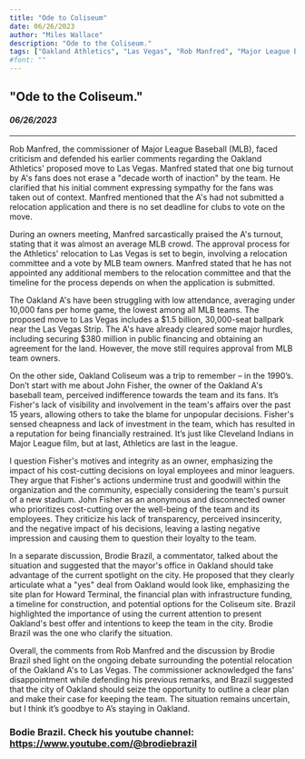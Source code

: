 ```yaml
---
title: "Ode to Coliseum"
date: 06/26/2023
author: "Miles Wallace"
description: "Ode to the Coliseum."
tags: ["Oakland Athletics", "Las Vegas", "Rob Manfred", "Major League Baseball", "Oakland Athletics", "John Fisher", "Brodie Brazil", "Howard Terminal",  ]
#font: ""
---
```

## "Ode to the Coliseum."
#### _06/26/2023_ 
____
Rob Manfred, the commissioner of Major League Baseball (MLB), faced criticism and defended his earlier comments regarding the Oakland Athletics' proposed move to Las Vegas. Manfred stated that one big turnout by A's fans does not erase a "decade worth of inaction" by the team. He clarified that his initial comment expressing sympathy for the fans was taken out of context. Manfred mentioned that the A's had not submitted a relocation application and there is no set deadline for clubs to vote on the move.

During an owners meeting, Manfred sarcastically praised the A's turnout, stating that it was almost an average MLB crowd. The approval process for the Athletics' relocation to Las Vegas is set to begin, involving a relocation committee and a vote by MLB team owners. Manfred stated that he has not appointed any additional members to the relocation committee and that the timeline for the process depends on when the application is submitted.

The Oakland A's have been struggling with low attendance, averaging under 10,000 fans per home game, the lowest among all MLB teams. The proposed move to Las Vegas includes a $1.5 billion, 30,000-seat ballpark near the Las Vegas Strip. The A's have already cleared some major hurdles, including securing $380 million in public financing and obtaining an agreement for the land. However, the move still requires approval from MLB team owners.

On the other side, Oakland Coliseum was a trip to remember – in the 1990’s. Don’t start with me about John Fisher, the owner of the Oakland A's baseball team, perceived indifference towards the team and its fans. It’s Fisher's lack of visibility and involvement in the team's affairs over the past 15 years, allowing others to take the blame for unpopular decisions. Fisher's sensed cheapness and lack of investment in the team, which has resulted in a reputation for being financially restrained. It’s just like Cleveland Indians in Major League film, but at last, Athletics are last in the league.  

I question Fisher's motives and integrity as an owner, emphasizing the impact of his cost-cutting decisions on loyal employees and minor leaguers. They argue that Fisher's actions undermine trust and goodwill within the organization and the community, especially considering the team's pursuit of a new stadium. John Fisher as an anonymous and disconnected owner who prioritizes cost-cutting over the well-being of the team and its employees. They criticize his lack of transparency, perceived insincerity, and the negative impact of his decisions, leaving a lasting negative impression and causing them to question their loyalty to the team. 

In a separate discussion, Brodie Brazil, a commentator, talked about the situation and suggested that the mayor's office in Oakland should take advantage of the current spotlight on the city. He proposed that they clearly articulate what a "yes" deal from Oakland would look like, emphasizing the site plan for Howard Terminal, the financial plan with infrastructure funding, a timeline for construction, and potential options for the Coliseum site. Brazil highlighted the importance of using the current attention to present Oakland's best offer and intentions to keep the team in the city. Brodie Brazil was the one who clarify the situation.  

Overall, the comments from Rob Manfred and the discussion by Brodie Brazil shed light on the ongoing debate surrounding the potential relocation of the Oakland A's to Las Vegas. The commissioner acknowledged the fans' disappointment while defending his previous remarks, and Brazil suggested that the city of Oakland should seize the opportunity to outline a clear plan and make their case for keeping the team. The situation remains uncertain, but I think it’s goodbye to A’s staying in Oakland.

### Bodie Brazil. Check his youtube channel: https://www.youtube.com/@brodiebrazil 
